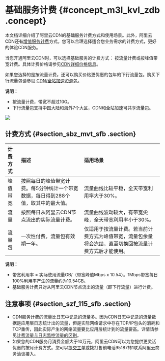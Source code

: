 # 基础服务计费 {#concept_m3l_kvl_zdb .concept}

本文档详细介绍了阿里云CDN的基础服务计费方式和使用场景。此外，阿里云CDN还有[增值服务计费](cn.zh-CN/产品定价/计费方式/增值服务计费.md#)方式。您可以合理选择适合您业务需求的计费方式，更好的体验CDN服务。

当您开通阿里云CDN时，可以选择基础服务的计费方式： 按流量计费或按峰值带宽计费。具体计费价格请参见[CDN详细价格信息](https://www.aliyun.com/price/product?spm=a2c4g.11186623.2.10.1b444ee22Dxy8y#/cdn/detail)。

如果您选择的是按流量计费，还可以购买价格更优惠的包年的下行流量包。购买下行流量包请参见 [CDN/全站加速资源包](https://common-buy.aliyun.com/?commodityCode=dcdnpaybag#/buy)。

**说明：** 

-   按流量计费，带宽不超过10G。
-   下行流量包支持中国大陆和海外7个大区，CDN和全站加速可共享流量包。

![](images/44993_zh-CN_source.png)

## 计费方式 {#section_sbz_mvt_sfb .section}

|计费方式|描述|适用场景|
|:---|:-|:---|
|峰值带宽|按照每日的峰值带宽计费。每5分钟统计一个带宽数据，每日得到288个值，取其中的最大值。|流量曲线比较平稳，全天带宽利用率大于30%。|
|流量|按照每日从阿里云CDN节点流出的实际流量计费。|流量曲线波动较大，有带宽尖峰，全天带宽利用率小于30%。|
|流量包|一次性付费，流量包有效期一年。|仅适用于按流量计费。若当前计费方式为峰值带宽，流量包余量将会冻结，直至切换回按流量计费方式后才能使用。|

**说明：** 

-   带宽利用率 = 实际使用流量GB/（带宽峰值Mbps x 10.54）。1Mbps带宽每日100%利用率产生的流量约为10.54GB。
-   基础服务计费只对从阿里云CDN节点流出的流量（即下行流量）进行计费。

## 注意事项 {#section_szf_115_sfb .section}

-   CDN服务计费的流量比日志中记录的流量多。因为CDN日志中记录的流量数据是应用层日志统计出的流量，但是实际网络请求中存在TCP/IP包头的消耗和TCP重传，因此实际产生的网络流量要比应用层统计到的流量要高。详情请参见[计费流量与日志监控流量的区别](../../../../cn.zh-CN/.md)。
-   如果您的CDN服务月消费金额大于10万元，阿里云CDN可以为您提供更灵活优惠的按月计费方式。您可以[提交工单](https://selfservice.console.aliyun.com/ticket/createIndex)或拨打售前电话95187转1联系阿里云商务洽谈接入。

